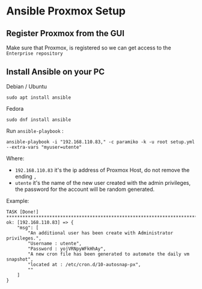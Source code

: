 # Ansible Proxmox Setup

## Register Proxmox from the GUI

Make sure that Proxmox, is registered so we can get access to the `Enterprise repository`

## Install Ansible on your PC

Debian / Ubuntu

```
sudo apt install ansible
```

Fedora

```
sudo dnf install ansible
```

Run `ansible-playbook` :

```
ansible-playbook -i "192.168.110.83," -c paramiko -k -u root setup.yml --extra-vars "myuser=utente"
```
Where:
- `192.168.110.83` it's the ip address of Proxmox Host, do not remove the ending  `,`
- `utente` it's the name of the new user created with the admin privileges, the password for the account will be random generated.

Example:

```
TASK [Done!] *************************************************************************************************************************************************
ok: [192.168.110.83] => {
    "msg": [
        "An additional user has been create with Administrator privileges.",
        "Username : utente",
        "Password : yojVRNpyWFkHhAy",
        "A new cron file has been generated to automate the daily vm snapshot",
        "located at : /etc/cron.d/10-autosnap-px",
        ""
    ]
}
```
